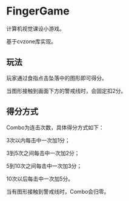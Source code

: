 # FingerGame
计算机视觉课设小游戏。

基于cvzone库实现。
## 玩法
玩家通过食指点击坠落中的图形即可得分。

当图形接触到画面下方的警戒线时，会固定扣2分。
## 得分方式

Combo为连击次数，具体得分方式如下：

3次以内每击中一次加1分；

3到5次之间每击中一次加2分；

5到10次之间每击中一次加3分；

10次以后每击中一次加5分。

当有图形接触到警戒线时，Combo会归零。
